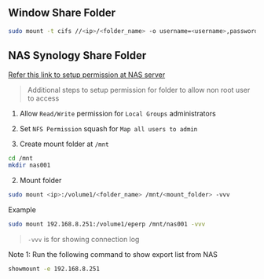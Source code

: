 ## Window Share Folder
```bash
sudo mount -t cifs //<ip>/<folder_name> -o username=<username>,password=<password>  /mnt/sv001
```
## NAS Synology Share Folder
[Refer this link to setup permission at NAS server](https://www.synology.com/en-us/knowledgebase/DSM/tutorial/File_Sharing/How_to_access_files_on_Synology_NAS_within_the_local_network_NFS)

> Additional steps to setup permission for folder to allow non root user to access
1. Allow `Read/Write` permission for `Local Groups` administrators
2. Set `NFS Permission` squash for `Map all users to admin`

1. Create mount folder at `/mnt`
```bash
cd /mnt
mkdir nas001
```

2. Mount folder

```bash
sudo mount <ip>:/volume1/<folder_name> /mnt/<mount_folder> -vvv
```
Example
```bash
sudo mount 192.168.8.251:/volume1/eperp /mnt/nas001 -vvv
```

> `-vvv` is for showing connection log

Note 1: Run the following command to show export list from NAS
```bash
showmount -e 192.168.8.251
```
